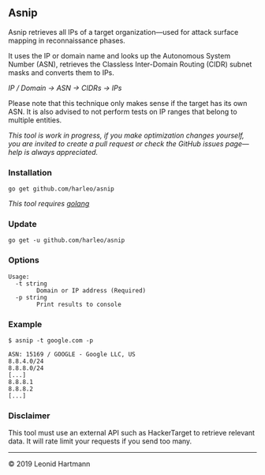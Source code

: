 
## Asnip
Asnip retrieves all IPs of a target organization&mdash;used for attack surface mapping in reconnaissance phases.

It uses the IP or domain name and looks up the Autonomous System Number (ASN), retrieves the Classless Inter-Domain Routing (CIDR) subnet masks and converts them to IPs.

_IP / Domain &rarr; ASN &rarr; CIDRs &rarr; IPs_

Please note that this technique only makes sense if the target has its own ASN. It is also advised to not perform tests on IP ranges that belong to multiple entities.

_This tool is work in progress, if you make optimization changes yourself, you are invited to create a pull request or check the GitHub issues page&mdash;help is always appreciated._

### Installation
`go get github.com/harleo/asnip`

_This tool requires [golang](https://golang.org/)_

### Update
`go get -u github.com/harleo/asnip`

### Options

```console
Usage:
  -t string
        Domain or IP address (Required)
  -p string
        Print results to console
```

### Example

```console
$ asnip -t google.com -p

ASN: 15169 / GOOGLE - Google LLC, US
8.8.4.0/24
8.8.8.0/24
[...]
8.8.8.1
8.8.8.2
[...]
```

### Disclaimer
This tool must use an external API such as HackerTarget to retrieve relevant data. It will rate limit your requests if you send too many.

---

&copy; 2019 Leonid Hartmann